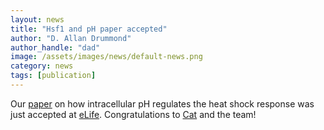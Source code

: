 ```yaml
---
layout: news
title: "Hsf1 and pH paper accepted"
author: "D. Allan Drummond"
author_handle: "dad"
image: /assets/images/news/default-news.png
category: news
tags: [publication]
---
```

Our [paper][1] on how intracellular pH regulates the heat shock response was just accepted at [eLife]. Congratulations to [Cat] and the team!

[eLife]: https://elifesciences.org/articles/54880
[1]: /papers/paper/intracellular-acidification-hsf1
[Cat]: /team/cat-triandafillou
